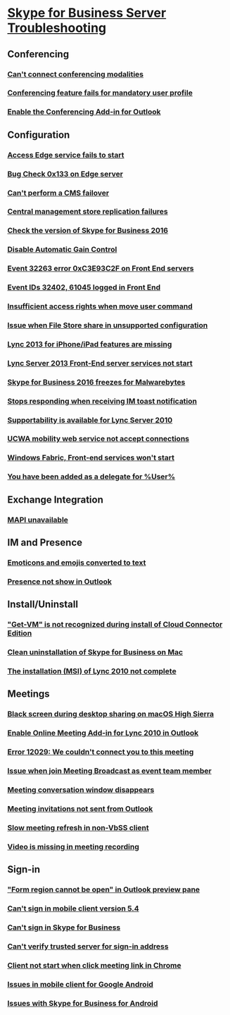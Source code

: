 # [Skype for Business Server Troubleshooting](../server.md)

## Conferencing
### [Can't connect conferencing modalities](../server-conferencing/cannot-connect-conferencing-modalities.md)
### [Conferencing feature fails for mandatory user profile](../server-conferencing/conferencing-feature-fails-for-mandatory-user.md)
### [Enable the Conferencing Add-in for Outlook](../server-conferencing/enable-conferencing-add-in-for-outlook.md)

## Configuration
### [Access Edge service fails to start ](../server-configuration/lync-server-2013-access-edge-service-not-start.md)
### [Bug Check 0x133 on Edge server](../server-configuration/bugcheck-0x133-edge-server.md)
### [Can't perform a CMS failover](../server-configuration/cannot-perform-cms-failover.md)
### [Central management store replication failures](../server-configuration/central-management-store-replication-failures.md)
### [Check the version of Skype for Business 2016](../server-configuration/check-version-of-skype-for-business-2016.md)
### [Disable Automatic Gain Control](../server-configuration/disable-automatic-gain-control.md)
### [Event 32263 error 0xC3E93C2F on Front End servers](../server-configuration/event-32263-0xc3e93c2f-front-end.md)
### [Event IDs 32402, 61045 logged in Front End](../server-configuration/event-32402-61045-front-end.md)
### [Insufficient access rights when move user command](../server-configuration/issue-attempt-move-or-enable-user-command.md)
### [Issue when File Store share in unsupported configuration](../server-configuration/issue-file-store-share-unsupported.md)
### [Lync 2013 for iPhone/iPad features are missing](../server-configuration/lync-2013-iphone-features-missing-ios-client.md)
### [Lync Server 2013 Front-End server services not start](../server-configuration/front-end-services-not-start.md)
### [Skype for Business 2016 freezes for Malwarebytes](../server-configuration/skype-for-business-2016-freeze-malwarebytes.md)
### [Stops responding when receiving IM toast notification](../server-configuration/not-responding-receive-toast-notification.md)
### [Supportability is available for Lync Server 2010](../server-configuration/available-supportability-lync-2010.md)
### [UCWA mobility web service not accept connections](../server-configuration/ucwa-mobility-web-service-not-accept-connections.md)
### [Windows Fabric, Front-end services won't start](../server-configuration/windows-fabric-front-end-services-not-start.md)
### [You have been added as a delegate for %User%](../server-configuration/added-as-delegate-notice.md)

## Exchange Integration
### [MAPI unavailable](../server-exchange-integration/mapi-unavailable.md)

## IM and Presence
### [Emoticons and emojis converted to text](../server-im-presence/emoticons-and-emojis-converted-to-text.md)
### [Presence not show in Outlook](../server-im-presence/presence-not-show-outlook.md)

## Install/Uninstall
### ["Get-VM" is not recognized during install of Cloud Connector Edition](../server-install-or-uninstall/get-vm-not-recognized-during-install-cloud-connector.md)
### [Clean uninstallation of Skype for Business on Mac](../server-install-or-uninstall/clean-uninstallation.md)
### [The installation (MSI) of Lync 2010 not complete](../server-install-or-uninstall/lync-2010-msi-installation-not-complete.md)

## Meetings
### [Black screen during desktop sharing on macOS High Sierra](../server-meetings/desktop-sharing-black-screen-macos-high-sierra.md)
### [Enable Online Meeting Add-in for Lync 2010 in Outlook](../server-meetings/enable-online-meeting-add-in-for-lync-2010.md)
### [Error 12029: We couldn't connect you to this meeting](../server-meetings/cannot-connect-you-to-this-meeting.md)
### [Issue when join Meeting Broadcast as event team member](../server-meetings/issue-join-meeting-broadcast.md)
### [Meeting conversation window disappears](../server-meetings/meeting-conversation-windows-disappers.md)
### [Meeting invitations not sent from Outlook](../server-meetings/meeting-invitations-not-sent-from-outlook.md)
### [Slow meeting refresh in non-VbSS client](../server-meetings/slow-meeting-refresh-non-vbss-client.md)
### [Video is missing in meeting recording](../server-meetings/video-missing-meeting-recording.md)

## Sign-in
### ["Form region cannot be open" in Outlook preview pane](../server-sign-in/form-region-cannot-be-open-outlook.md)
### [Can't sign in mobile client version 5.4](../server-sign-in/cannot-sign-in-mobile-client.md)
### [Can't sign in Skype for Business](../server-sign-in/unable-to-sign-in-to-sfb.md)
### [Can't verify trusted server for sign-in address](../server-sign-in/cannot-verify-the-server-is-trusted.md)
### [Client not start when click meeting link in Chrome](../server-sign-in/client-not-start-click-meeting-link.md)
### [Issues in mobile client for Google Android](../server-sign-in/issues-mobile-client-for-android.md)
### [Issues with Skype for Business for Android](../server-sign-in/issues-for-android.md)